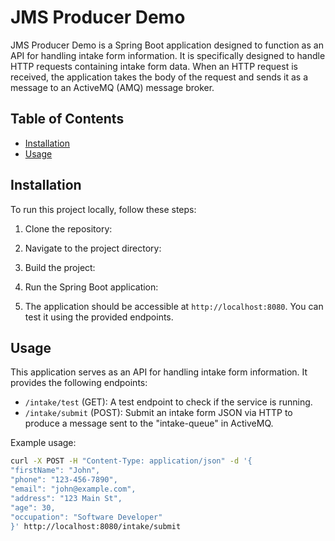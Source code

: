 # JMS Producer Demo

JMS Producer Demo is a Spring Boot application designed to function as an API for handling intake form information. It is specifically designed to handle HTTP requests containing intake form data. When an HTTP request is received, the application takes the body of the request and sends it as a message to an ActiveMQ (AMQ) message broker.

## Table of Contents

- [Installation](#installation)
- [Usage](#usage)

## Installation

To run this project locally, follow these steps:

1. Clone the repository:

2. Navigate to the project directory:

3. Build the project:

4. Run the Spring Boot application:

5. The application should be accessible at `http://localhost:8080`. You can test it using the provided endpoints.

## Usage

This application serves as an API for handling intake form information. It provides the following endpoints:

- `/intake/test` (GET): A test endpoint to check if the service is running.
- `/intake/submit` (POST): Submit an intake form JSON via HTTP to produce a message sent to the "intake-queue" in ActiveMQ.

Example usage:

```bash
curl -X POST -H "Content-Type: application/json" -d '{
"firstName": "John",
"phone": "123-456-7890",
"email": "john@example.com",
"address": "123 Main St",
"age": 30,
"occupation": "Software Developer"
}' http://localhost:8080/intake/submit
